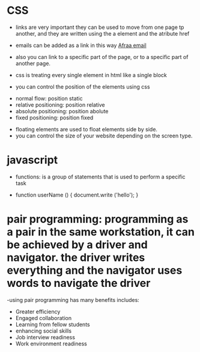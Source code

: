 # CSS
- links are very important they can be used to move from one page tp another, and they are written using the a element and the atribute href <a href= "the link"> </a>

- emails can be added as a link in this way <a href="mailto:afraawael96@gmail.com">Afraa email</a>
- also you can link to a specific part of the page, or to a specific part of another page.
- css is treating every single element in html like a single block
- you can control the position of the elements using css
* normal flow: position static
* relative positioning: position relative
* absolute positioning: position abolute
* fixed positioning: position fixed
- floating elements are used to float elements side by side.
- you can control the size of your website depending on the screen type.
# javascript
- functions: is a group of statements that is used to perform a specific task
* function userName () {
    document.write ('hello');
}

# pair programming: programming as a pair in the same workstation, it can be achieved by a driver and navigator. the driver writes everything and the navigator uses words to navigate the driver 
-using pair programming has many benefits includes:
* Greater efficiency
* Engaged collaboration
* Learning from fellow students
* enhancing social skills
* Job interview readiness
* Work environment readiness

